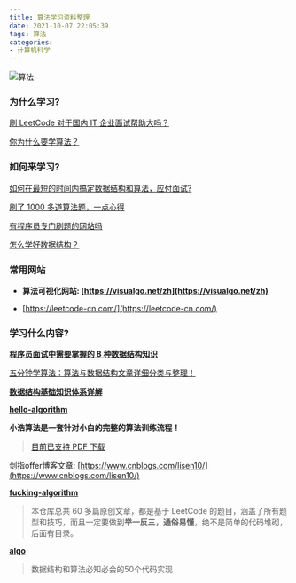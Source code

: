 ```yaml
---
title: 算法学习资料整理
date: 2021-10-07 22:05:39
tags: 算法
categories:
- 计算机科学
---
```




![算法](http://blogimg.hongjy.cn/8E8543D0BF2A6F49661CA9B94E13B628A155A5DE_size52_w740_h459.jpeg)

### 为什么学习?

[刷 LeetCode 对于国内 IT 企业面试帮助大吗？](https://www.zhihu.com/question/31032841/answer/663032202)

[你为什么要学算法？](https://www.zhihu.com/question/290268306/answer/495865580)

<!-- more -->

### 如何来学习?

[如何在最短的时间内搞定数据结构和算法，应付面试?](https://www.zhihu.com/question/28580777/answer/1864209518)

[刷了 1000 多道算法题，一点心得](https://zhuanlan.zhihu.com/p/371219453)

[有程序员专门刷题的网站吗](https://www.zhihu.com/question/36488823/answer/1597883016)

[怎么学好数据结构？](https://www.zhihu.com/question/19830721/answer/667233164)


### **常用网站**

- **算法可视化网站: [https://visualgo.net/zh](https://visualgo.net/zh)**

- [https://leetcode-cn.com/](https://leetcode-cn.com/)


### 学习什么内容?

[**程序员面试中需要掌握的 8 种数据结构知识**](https://www.zhihu.com/question/28580777/answer/530047115)

[五分钟学算法：算法与数据结构文章详细分类与整理！](https://www.cxyxiaowu.com/7072.html)

**[数据结构基础知识体系详解](https://www.pdai.tech/md/algorithm/alg-basic-overview.html)**

**[ hello-algorithm](https://github.com/geekxh/hello-algorithm)**

**小浩算法是一套针对小白的完整的算法训练流程！**
> [目前已支持 PDF 下载](https://www.geekxh.com/0.0.学习须知/03.html?3pVd)

剑指offer博客文章: [https://www.cnblogs.com/lisen10/](https://www.cnblogs.com/lisen10/)

**[fucking-algorithm](https://github.com/labuladong/fucking-algorithm)**
> 本仓库总共 60 多篇原创文章，都是基于 LeetCode 的题目，涵盖了所有题型和技巧，而且一定要做到**举一反三，通俗易懂**，绝不是简单的代码堆砌，后面有目录。

**[ algo](https://github.com/wangzheng0822/algo)**
> 数据结构和算法必知必会的50个代码实现
